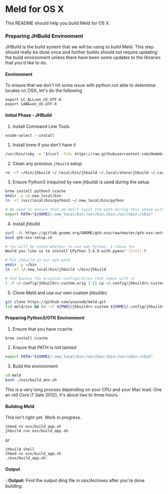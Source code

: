 Meld for OS X
===========

This README should help you build Meld for OS X.

### Preparing JHBuild Environment ###

JHBuild is the build system that we will be using to build Meld. This step should really be done once and further builds should not require updating the build environment unless there have been some updates to the libraries that you'd like to do.

#### Environment

To ensure that we don't hit some issue with python not able to determine locales on OSX, let's do the following

```
export LC_ALL=en_US.UTF-8
export LANG=en_US.UTF-8
```

#### Initial Phase - JHBuild

1. Install Command Line Tools
```
xcode-select --install
```

1. Install brew if you don't have it
```bash
/usr/bin/ruby -e "$(curl -fsSL https://raw.githubusercontent.com/Homebrew/install/master/install)"
```

2. Clean any previous `jhbuild` setup
```bash
rm -rf ~/bin/jhbuild ~/.local/bin/jhbuild ~/.local/share/jhbuild ~/.cache/jhbuild ~/.config/jhbuildrc ~/.jhbuildrc ~/jhbuild
```

3. Ensure Python3 (required by new jhbuild) is used during the setup
```bash
brew install python3 ccache
mkdir -p ~/.new_local/bin
ln -sf /usr/local/bin/python3 ~/.new_local/bin/python

# We need to ensure that we don't taint the path during this phase with anything from brew or ports
export PATH="${HOME}/.new_local/bin:/usr/bin:/bin:/usr/sbin:/sbin"
```

4. Install jhbuild
```bash
curl -OL https://gitlab.gnome.org/GNOME/gtk-osx/raw/master/gtk-osx-setup.sh
bash gtk-osx-setup.sh

# You will be asked whether to use own Python. I chose Yes
Would you like us to install CPython 3.6.9 with pyenv? [Y/n]: Y

# Put jhbuild in our own path
mkdir -p ~/bin
ln -sf ~/.new_local/bin/jhbuild ~/bin/jhbuild

# And backup the original configuration that comes with it
[ -f ~/.config/jhbuildrc-custom.orig ] || cp ~/.config/jhbuildrc-custom ~/.config/jhbuildrc-custom.orig
```

5. Clone Meld and use our own custom jhbuildrc
```bash
git clone https://github.com/yousseb/meld.git
(cd meld/osx && ln -sf ${PWD}/jhbuildrc-custom ${HOME}/.config/jhbuildrc-custom)
```

#### Preparing Python3/GTK Environment
1. Ensure that you have ccache
```bash
brew install ccache
```

2. Ensure that PATH is not tainted
```bash
export PATH="${HOME}/.new_local/bin:/usr/bin:/bin:/usr/sbin:/sbin"
```

3. Build the environment
```bash
cd meld
bash ./osx/build_env.sh
```
This is a very long process depending on your CPU and your Mac load. One an old Core i7 (late 2012), it's about two to three hours.


#### Building Meld ####

This isn't right yet. Work in progress.
```
chmod +x osx/build_app.sh
jhbuild run osx/build_app.sh
```
or
```
jhbuild shell
chmod +x osx/build_app.sh
./osx/build_app.sh
```

#### Output ####

:bulb:**Output:** Find the output dmg file in osx/Archives after you're done building.

